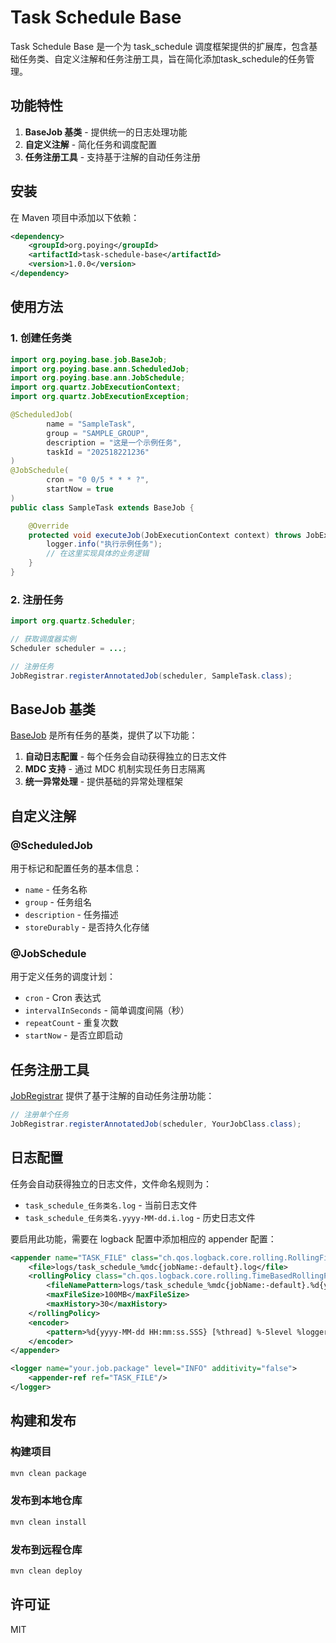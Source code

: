 # Task Schedule Base

Task Schedule Base 是一个为 task_schedule 调度框架提供的扩展库，包含基础任务类、自定义注解和任务注册工具，旨在简化添加task_schedule的任务管理。

## 功能特性

1. **BaseJob 基类** - 提供统一的日志处理功能
2. **自定义注解** - 简化任务和调度配置
3. **任务注册工具** - 支持基于注解的自动任务注册

## 安装

在 Maven 项目中添加以下依赖：

```xml
<dependency>
    <groupId>org.poying</groupId>
    <artifactId>task-schedule-base</artifactId>
    <version>1.0.0</version>
</dependency>
```

## 使用方法

### 1. 创建任务类

```java
import org.poying.base.job.BaseJob;
import org.poying.base.ann.ScheduledJob;
import org.poying.base.ann.JobSchedule;
import org.quartz.JobExecutionContext;
import org.quartz.JobExecutionException;

@ScheduledJob(
        name = "SampleTask",
        group = "SAMPLE_GROUP",
        description = "这是一个示例任务",
        taskId = "202518221236"
)
@JobSchedule(
        cron = "0 0/5 * * * ?",
        startNow = true
)
public class SampleTask extends BaseJob {

    @Override
    protected void executeJob(JobExecutionContext context) throws JobExecutionException {
        logger.info("执行示例任务");
        // 在这里实现具体的业务逻辑
    }
}
```

### 2. 注册任务

```java
import org.quartz.Scheduler;

// 获取调度器实例
Scheduler scheduler = ...;

// 注册任务
JobRegistrar.registerAnnotatedJob(scheduler, SampleTask.class);
```

## BaseJob 基类

[BaseJob](file:///D:/develop_pro/coffee/task_schedule/quartz-extensions/src/main/java/org/quartz/extensions/BaseJob.java) 是所有任务的基类，提供了以下功能：

1. **自动日志配置** - 每个任务会自动获得独立的日志文件
2. **MDC 支持** - 通过 MDC 机制实现任务日志隔离
3. **统一异常处理** - 提供基础的异常处理框架

## 自定义注解

### @ScheduledJob

用于标记和配置任务的基本信息：

- `name` - 任务名称
- `group` - 任务组名
- `description` - 任务描述
- `storeDurably` - 是否持久化存储

### @JobSchedule

用于定义任务的调度计划：

- `cron` - Cron 表达式
- `intervalInSeconds` - 简单调度间隔（秒）
- `repeatCount` - 重复次数
- `startNow` - 是否立即启动

## 任务注册工具

[JobRegistrar](file:///D:/develop_pro/coffee/task_schedule/quartz-extensions/src/main/java/org/quartz/extensions/JobRegistrar.java) 提供了基于注解的自动任务注册功能：

```java
// 注册单个任务
JobRegistrar.registerAnnotatedJob(scheduler, YourJobClass.class);
```

## 日志配置

任务会自动获得独立的日志文件，文件命名规则为：
- `task_schedule_任务类名.log` - 当前日志文件
- `task_schedule_任务类名.yyyy-MM-dd.i.log` - 历史日志文件

要启用此功能，需要在 logback 配置中添加相应的 appender 配置：

```xml
<appender name="TASK_FILE" class="ch.qos.logback.core.rolling.RollingFileAppender">
    <file>logs/task_schedule_%mdc{jobName:-default}.log</file>
    <rollingPolicy class="ch.qos.logback.core.rolling.TimeBasedRollingPolicy">
        <fileNamePattern>logs/task_schedule_%mdc{jobName:-default}.%d{yyyy-MM-dd}.%i.log</fileNamePattern>
        <maxFileSize>100MB</maxFileSize>
        <maxHistory>30</maxHistory>
    </rollingPolicy>
    <encoder>
        <pattern>%d{yyyy-MM-dd HH:mm:ss.SSS} [%thread] %-5level %logger{36} - %msg%n</pattern>
    </encoder>
</appender>

<logger name="your.job.package" level="INFO" additivity="false">
    <appender-ref ref="TASK_FILE"/>
</logger>
```

## 构建和发布

### 构建项目

```bash
mvn clean package
```

### 发布到本地仓库

```bash
mvn clean install
```

### 发布到远程仓库

```bash
mvn clean deploy
```

## 许可证

MIT